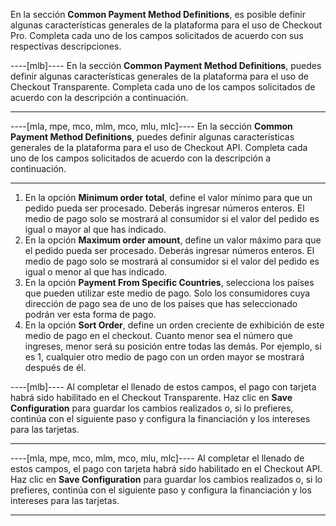 En la sección **Common Payment Method Definitions**, es posible definir algunas características generales de la plataforma para el uso de Checkout Pro. Completa cada uno de los campos solicitados de acuerdo con sus respectivas descripciones.

----[mlb]----
En la sección **Common Payment Method Definitions**, puedes definir algunas características generales de la plataforma para el uso de Checkout Transparente. Completa cada uno de los campos solicitados de acuerdo con la descripción a continuación.

------------
----[mla, mpe, mco, mlm, mco, mlu, mlc]----
En la sección **Common Payment Method Definitions**, puedes definir algunas características generales de la plataforma para el uso de Checkout API. Completa cada uno de los campos solicitados de acuerdo con la descripción a continuación.

------------

1. En la opción **Minimum order total**, define el valor mínimo para que un pedido pueda ser procesado. Deberás ingresar números enteros. El medio de pago solo se mostrará al consumidor si el valor del pedido es igual o mayor al que has indicado.
2. En la opción **Maximum order amount**, define un valor máximo para que el pedido pueda ser procesado. Deberás ingresar números enteros. El medio de pago solo se mostrará al consumidor si el valor del pedido es igual o menor al que has indicado.
3. En la opción **Payment From Specific Countries**, selecciona los países que pueden utilizar este medio de pago. Solo los consumidores cuya dirección de pago sea de uno de los países que has seleccionado podrán ver esta forma de pago.
4. En la opción **Sort Order**, define un orden creciente de exhibición de este medio de pago en el checkout. Cuanto menor sea el número que ingreses, menor será su posición entre todas las demás. Por ejemplo, si es 1, cualquier otro medio de pago con un orden mayor se mostrará después de él.

----[mlb]----
Al completar el llenado de estos campos, el pago con tarjeta habrá sido habilitado en el Checkout Transparente. Haz clic en **Save Configuration** para guardar los cambios realizados o, si lo prefieres, continúa con el siguiente paso y configura la financiación y los intereses para las tarjetas.

------------
----[mla, mpe, mco, mlm, mco, mlu, mlc]----
Al completar el llenado de estos campos, el pago con tarjeta habrá sido habilitado en el Checkout API. Haz clic en **Save Configuration** para guardar los cambios realizados o, si lo prefieres, continúa con el siguiente paso y configura la financiación y los intereses para las tarjetas.

------------